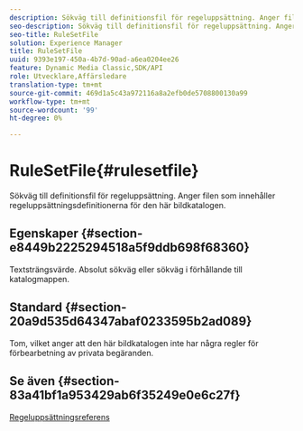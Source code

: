 ```yaml
---
description: Sökväg till definitionsfil för regeluppsättning. Anger filen som innehåller regeluppsättningsdefinitionerna för den här bildkatalogen.
seo-description: Sökväg till definitionsfil för regeluppsättning. Anger filen som innehåller regeluppsättningsdefinitionerna för den här bildkatalogen.
seo-title: RuleSetFile
solution: Experience Manager
title: RuleSetFile
uuid: 9393e197-450a-4b7d-90ad-a6ea0204ee26
feature: Dynamic Media Classic,SDK/API
role: Utvecklare,Affärsledare
translation-type: tm+mt
source-git-commit: 469d1a5c43a972116a8a2efb0de5708800130a99
workflow-type: tm+mt
source-wordcount: '99'
ht-degree: 0%

---
```



# RuleSetFile{#rulesetfile}

Sökväg till definitionsfil för regeluppsättning. Anger filen som innehåller regeluppsättningsdefinitionerna för den här bildkatalogen.

## Egenskaper {#section-e8449b2225294518a5f9ddb698f68360}

Textsträngsvärde. Absolut sökväg eller sökväg i förhållande till katalogmappen.

## Standard {#section-20a9d535d64347abaf0233595b2ad089}

Tom, vilket anger att den här bildkatalogen inte har några regler för förbearbetning av privata begäranden.

## Se även {#section-83a41bf1a953429ab6f35249e0e6c27f}

[Regeluppsättningsreferens](../../../../../is-api/image-catalog/image-serving-api-ref/c-image-catalog-reference/c-rule-set-reference/c-rule-set-reference.md#concept-3e5058cf3507470b82cac638df23ea8e)
